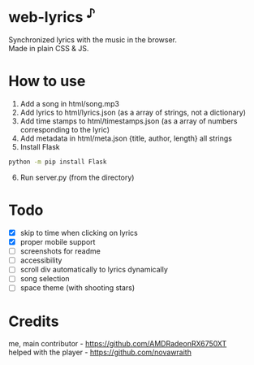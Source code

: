 <!-- https://github.com/AMDRadeonRX6750XT/web-lyrics -->
# web-lyrics <sup>♪</sup>
Synchronized lyrics with the music in the browser. <br>
Made in plain CSS & JS.

# How to use
1. Add a song in html/song.mp3
2. Add lyrics to html/lyrics.json (as a array of strings, not a dictionary)
3. Add time stamps to html/timestamps.json (as a array of numbers corresponding to the lyric)
4. Add metadata in html/meta.json {title, author, length} all strings
5. Install Flask
```bash
python -m pip install Flask
```
6. Run server.py (from the directory)

# Todo
- [x] skip to time when clicking on lyrics
- [x] proper mobile support
- [ ] screenshots for readme
- [ ] accessibility
- [ ] scroll div automatically to lyrics dynamically
- [ ] song selection
- [ ] space theme (with shooting stars)

# Credits
me, main contributor - https://github.com/AMDRadeonRX6750XT <br>
helped with the player - https://github.com/novawraith <br>
